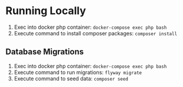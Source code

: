 # Running Locally

1. Exec into docker php container: `docker-compose exec php bash`
2. Execute command to install composer packages: `composer install`

## Database Migrations

1. Exec into docker php container: `docker-compose exec php bash`
2. Execute command to run migrations: `flyway migrate`
3. Execute command to seed data: `composer seed`